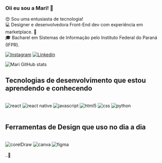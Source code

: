 

### Oii eu sou a Mari!  👋

😍 Sou uma entusiasta de tecnologia!<br> 
💻 Designer e desenvolvedora Front-End dev com experiência em marketplace. 🎨<br>
🎓 Bacharel em Sistemas de Informação pelo Instituto Federal do Paraná (IFPR).<br>

[![Instagram](https://img.shields.io/badge/Instagram-E4405F?style=for-the-badge&logo=instagram&logoColor=white)](https://www.instagram.com/mari_primon/)
[![Linkedin](https://img.shields.io/badge/LinkedIn-0077B5?style=for-the-badge&logo=linkedin&logoColor=white)](https://www.linkedin.com/in/marislene-primon-78b569252/)

![Mari GitHub stats](https://github-readme-stats.vercel.app/api?username=primonmari&show_icons=true&theme=dracula)

## Tecnologias de desenvolvimento que estou aprendendo e conhecendo


<div style="display:inline_block"><br/>
    <img aling="center" alt="react" src="https://img.shields.io/badge/React-20232A?style=for-the-badge&logo=react&logoColor=61DAFB" />
    <img aling="center" alt="react native" src="https://img.shields.io/badge/React_Native-20232A?style=for-the-badge&logo=react&logoColor=61DAFB" />
    <img aling="center" alt="javascript" src="https://img.shields.io/badge/JavaScript-F7DF1E?style=for-the-badge&logo=javascript&logoColor=black" />
    <img aling="center" alt="html5" src="https://img.shields.io/badge/HTML5-E34F26?style=for-the-badge&logo=html5&logoColor=white" />
    <img aling="center" alt="css" src="https://img.shields.io/badge/CSS-239120?&style=for-the-badge&logo=css3&logoColor=white" />
    <img aling="center" alt="python" src="https://img.shields.io/badge/Python-3776AB?style=for-the-badge&logo=python&logoColor=white" />
</div><br/>

##  Ferramentas de Design que uso no dia a dia

<div style="display:inline_block"><br/>
    <img aling="center" alt="corelDraw" src="https://img.shields.io/badge/CorelDRAW-000000?style=for-the-badge&logo=coreldraw&logoColor=white" />
    <img aling="center" alt="canva" src="https://img.shields.io/badge/Canva-%2300C4CC.svg?&style=for-the-badge&logo=Canva&logoColor=white" />
    <img aling="center" alt="figma" src="https://img.shields.io/badge/Figma-F24E1E?style=for-the-badge&logo=figma&logoColor=white" />
    
</div><br/>
 ..🚀



